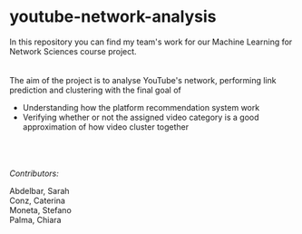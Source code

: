 # youtube-network-analysis

In this repository you can find my team's work for our Machine Learning for Network Sciences course project.
\
\
\
The aim of the project is to analyse YouTube's network, performing link prediction and clustering with the final goal of
* Understanding how the platform recommendation system work
* Verifying whether or not the assigned video category is a good approximation of how video cluster together

\
\
\
*Contributors:*

Abdelbar, Sarah \
Conz, Caterina \
Moneta, Stefano \
Palma, Chiara
